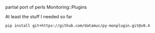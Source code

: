 partial port of perls Monitoring::Plugins

At least the stuff I needed so far

    pip install git+https://github.com/datamuc/py-monplugin.git@v0.4
